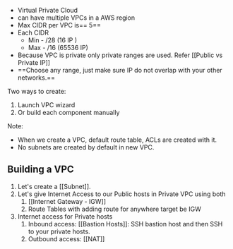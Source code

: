 - Virtual Private Cloud 
- can have multiple VPCs in a AWS region 
- Max CIDR per VPC is== 5==
- Each CIDR
	- Min - /28 (16 IP )
	- Max - /16 (65536 IP)
- Because VPC is private only private ranges are used. Refer [[Public vs Private IP]]
- ==Choose any range, just make sure IP do not overlap with your other networks.== 

Two ways to create:
1. Launch VPC wizard 
2. Or build each component manually

Note: 
- When we create a VPC, default route table, ACLs are created with it.
- No subnets are created by default in new VPC.

## Building a VPC
1. Let's create a [[Subnet]].
2. Let's give Internet Access to our Public hosts in Private VPC using both
	1.  [[Internet Gateway - IGW]] 
	2. Route Tables with adding route for anywhere target be IGW
3. Internet access for Private hosts 
	1. Inbound access: [[Bastion Hosts]]: SSH bastion host and then SSH to your private hosts.
	2. Outbound access: [[NAT]] 